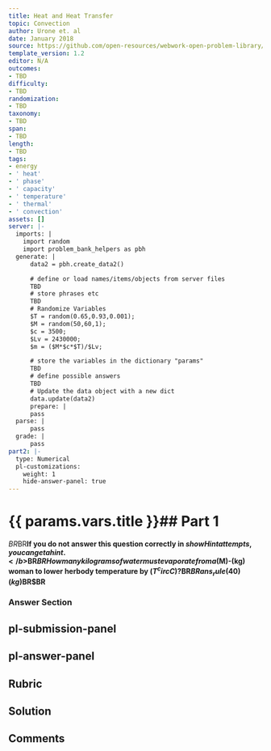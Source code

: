 ```yaml
---
title: Heat and Heat Transfer
topic: Convection
author: Urone et. al
date: January 2018
source: https://github.com/open-resources/webwork-open-problem-library/tree/master/Contrib/BrockPhysics/College_Physics_Urone/14.Heat_and_Heat_Transfer/14-06.Convection/NU_U17_14_06_004.pg
template_version: 1.2
editor: N/A
outcomes:
- TBD
difficulty:
- TBD
randomization:
- TBD
taxonomy:
- TBD
span:
- TBD
length:
- TBD
tags:
- energy
- ' heat'
- ' phase'
- ' capacity'
- ' temperature'
- ' thermal'
- ' convection'
assets: []
server: |-
  imports: |
    import random
    import problem_bank_helpers as pbh
  generate: |
      data2 = pbh.create_data2()

      # define or load names/items/objects from server files
      TBD
      # store phrases etc
      TBD
      # Randomize Variables
      $T = random(0.65,0.93,0.001);
      $M = random(50,60,1);
      $c = 3500;
      $Lv = 2430000;
      $m = ($M*$c*$T)/$Lv;

      # store the variables in the dictionary "params"
      TBD
      # define possible answers
      TBD
      # Update the data object with a new dict
      data.update(data2)
      prepare: |
      pass
  parse: |
      pass
  grade: |
      pass
part2: |-
  type: Numerical
  pl-customizations:
    weight: 1
    hide-answer-panel: true
---
```


# {{ params.vars.title }}## Part 1 
$BR$BR<b>If you do not answer this question correctly in $showHint attempts, you can get a hint.</b>$BR$BRHow many kilograms of water must evaporate from a ($M)-(kg) woman to lower herbody temperature by ($T^circC)?$BR$BRans_rule(40) (kg)$BR$BR 


### Answer Section 


## pl-submission-panel 


## pl-answer-panel 


## Rubric 


## Solution 


## Comments 


